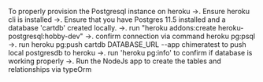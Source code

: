 To properly provision the Postgresql instance on heroku
    ->. Ensure heroku cli is installed
    ->. Ensure that you have Postgres 11.5 installed and a database 'cartdb' created locally.
    <!-- ->. Import db_schema.sql to the local database  -->
    ->. run "heroku addons:create heroku-postgresql:hobby-dev"
    ->. confirm connection via command heroku pg:psql
    ->. run heroku pg:push cartdb  DATABASE_URL  --app chimeratest to push local postgresdb to heroku
    ->. run 'heroku pg:info' to confirm if database is working properly
    ->. Run the NodeJs app to create the tables and relationships via typeOrm
    